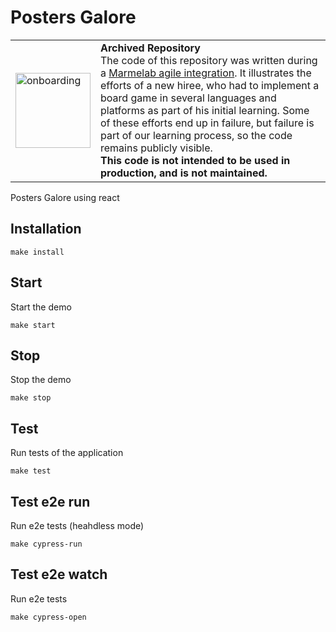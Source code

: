 
# Posters Galore

<table>
        <tr>
            <td><img width="120" src="https://cdnjs.cloudflare.com/ajax/libs/octicons/8.5.0/svg/rocket.svg" alt="onboarding" /></td>
            <td><strong>Archived Repository</strong><br />
            The code of this repository was written during a <a href="https://marmelab.com/blog/2018/09/05/agile-integration.html">Marmelab agile integration</a>. It illustrates the efforts of a new hiree, who had to implement a board game in several languages and platforms as part of his initial learning. Some of these efforts end up in failure, but failure is part of our learning process, so the code remains publicly visible.<br />
        <strong>This code is not intended to be used in production, and is not maintained.</strong>
        </td>
        </tr>
</table>

Posters Galore using react

## Installation

```
make install

```

## Start

Start the demo

```
make start
```

## Stop

Stop the demo

```
make stop
```

## Test

Run tests of the application

```
make test
```

## Test e2e run

Run e2e tests (heahdless mode)

```
make cypress-run
```

## Test e2e watch

Run e2e tests

```
make cypress-open
```
